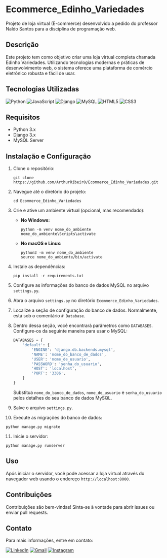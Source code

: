 # Ecommerce_Edinho_Variedades

Projeto de loja virtual (E-commerce) desenvolvido a pedido do professor Naldo Santos para a disciplina de programação web.

## Descrição

Este projeto tem como objetivo criar uma loja virtual completa chamada Edinho Variedades. Utilizando tecnologias modernas e práticas de desenvolvimento web, o sistema oferece uma plataforma de comércio eletrônico robusta e fácil de usar.

## Tecnologias Utilizadas

![Python](https://img.shields.io/badge/python-3670A0?style=for-the-badge&logo=python&logoColor=ffdd54)
![JavaScript](https://img.shields.io/badge/javascript-%23323330.svg?style=for-the-badge&logo=javascript&logoColor=%23F7DF1E)
![Django](https://img.shields.io/badge/django-%23092E20.svg?style=for-the-badge&logo=django&logoColor=white)
![MySQL](https://img.shields.io/badge/mysql-4479A1.svg?style=for-the-badge&logo=mysql&logoColor=white)
![HTML5](https://img.shields.io/badge/html5-%23E34F26.svg?style=for-the-badge&logo=html5&logoColor=white)
![CSS3](https://img.shields.io/badge/css3-%231572B6.svg?style=for-the-badge&logo=css3&logoColor=white)

## Requisitos

- Python 3.x
- Django 3.x
- MySQL Server

## Instalação e Configuração

1. Clone o repositório:

   ```
   git clone https://github.com/ArthurRibeir0/Ecommerce_Edinho_Variedades.git
   ```

2. Navegue até o diretório do projeto:

   ```
   cd Ecommerce_Edinho_Variedades
   ```

3. Crie e ative um ambiente virtual (opcional, mas recomendado):
    - **No Windows:**
        ```
        python -m venv nome_do_ambiente
        nome_do_ambiente\Scripts\activate
        ```
    - **No macOS e Linux:**
        ```
        python3 -m venv nome_do_ambiente
        source nome_do_ambiente/bin/activate
        ```

4. Instale as dependências:

   ```
   pip install -r requirements.txt
   ```

5. Configure as informações do banco de dados MySQL no arquivo `settings.py`.

6. Abra o arquivo `settings.py` no diretório `Ecommerce_Edinho_Variedades`.

7. Localize a seção de configuração do banco de dados. Normalmente, está sob o comentário `# Database`.

8. Dentro dessa seção, você encontrará parâmetros como `DATABASES`. Configure-os da seguinte maneira para usar o MySQL:

    ```python
    DATABASES = {
        'default': {
            'ENGINE': 'django.db.backends.mysql',
            'NAME': 'nome_do_banco_de_dados',
            'USER': 'nome_de_usuario',
            'PASSWORD': 'senha_do_usuario',
            'HOST': 'localhost',
            'PORT': '3306',
        }
    }
    ```

    Substitua `nome_do_banco_de_dados`, `nome_de_usuario` e `senha_do_usuario` pelos detalhes do seu banco de dados MySQL.

9. Salve o arquivo `settings.py`.

10. Execute as migrações do banco de dados:

   ```
   python manage.py migrate
   ```

11. Inicie o servidor:

   ```
   python manage.py runserver
   ```

## Uso

Após iniciar o servidor, você pode acessar a loja virtual através do navegador web usando o endereço `http://localhost:8000`.

## Contribuições

Contribuições são bem-vindas! Sinta-se à vontade para abrir issues ou enviar pull requests.

## Contato

Para mais informações, entre em contato:

<a href="https://www.linkedin.com/in/arthur-ribeiro-peixoto-3b0096232/" target="_blank">![LinkedIn](https://img.shields.io/badge/linkedin-%230077B5.svg?style=for-the-badge&logo=linkedin&logoColor=white)</a>
<a href="mailto:dev.arthur15@gmail.com">![Gmail](https://img.shields.io/badge/Gmail-D14836?style=for-the-badge&logo=gmail&logoColor=white)</a>
<a href="https://www.instagram.com/arthurr2415" target="_blank">![Instagram](https://img.shields.io/badge/Instagram-%23E4405F.svg?style=for-the-badge&logo=Instagram&logoColor=white)</a>
